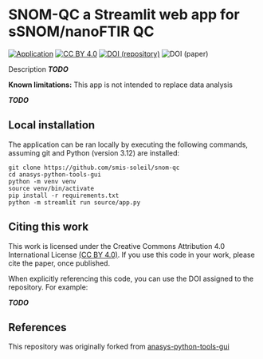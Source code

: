 # SNOM-QC a Streamlit web app for sSNOM/nanoFTIR QC

[![Application][application-shield]][application-link]
[![CC BY 4.0][license-shield]][license-link]
[![DOI (repository)][doi-repo-shield]][doi-repo-link]
![DOI (paper)][doi-paper-shield]

Description **_TODO_**

**Known limitations:** This app is not intended to replace data analysis

**_TODO_**



## Local installation

The application can be ran locally by executing the following commands, assuming git and Python (version 3.12) are installed:

```
git clone https://github.com/smis-soleil/snom-qc
cd anasys-python-tools-gui
python -m venv venv
source venv/bin/activate
pip install -r requirements.txt
python -m streamlit run source/app.py 
```

## Citing this work

This work is licensed under the Creative Commons Attribution 4.0 International License [(CC BY 4.0)][license-link]. If you use this code in your work, please cite the paper, once published. 

When explicitly referencing this code, you can use the DOI assigned to the repository. For example:

**_TODO_**

[license-link]:       http://creativecommons.org/licenses/by/4.0/
[license-image]:      https://i.creativecommons.org/l/by/4.0/88x31.png
[license-shield]:     https://img.shields.io/badge/License-CC%20BY%204.0-deepskyblue.svg

[application-link]: https://snom-qc.streamlit.app
[application-shield]: https://img.shields.io/badge/Open_on_Streamlit-tomato

[doi-repo-shield]:  https://img.shields.io/badge/DOI_(repository)-10.6084/m9.figshare.27991898-deepskyblue
[doi-repo-link]: https://doi.org/...

[doi-paper-shield]:  https://img.shields.io/badge/DOI_(paper)-pending-gainsboro

## References

This repository was originally forked from [anasys-python-tools-gui](https://github.com/wduverger/anasys-python-tools-gui)
